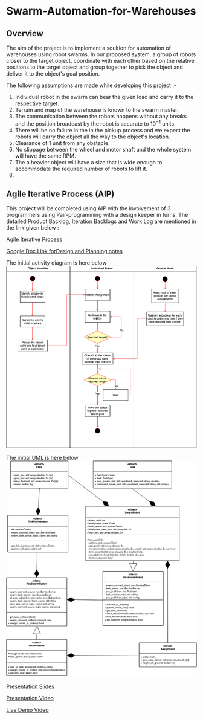 # Swarm-Automation-for-Warehouses

## Overview

The aim of the project is to implement a soultion for automation of warehouses using robot swarms. In our proposed system, a group of robots closer to the target object, coordinate with each other based on the relative positions to the target object and group together to pick the object and deliver it to the object's goal position.

The following assumptions are made while developing this project :-

  1. Individual robot in the swarm can bear the given load and carry it to the respective target. 
  2. Terrain and map of the warehouse is known to the swarm master. 
  3. The communication between the robots happens without any breaks and the position broadcast by the robot is accurate to $10^{-1}$ units. 
  4. There will be no failure in the in the pickup process and we expect the robots will carry the object all the way to the object's location. 
  5. Clearance of 1 unit from any obstacle. 
  6. No slippage between the wheel and motor shaft and the whole system will have the same RPM. 
  7. The a heavier object will have a size that is wide enough to accommodate the required number of robots to lift it.
  8. 
  
## Agile Iterative Process (AIP)
This project will be completed using AIP with the involvement of 3 programmers using Pair-programming with a design keeper in turns. The detailed Product Backlog, Iteration Backlogs and Work Log are mentioned in the link given below :

[Agile Iterative Process](https://docs.google.com/spreadsheets/d/1AiBJ7fTTMpNdjacxr-WVjDRh2hcvcvK_cOTTBANr-Ac/edit#gid=0)

[Google Doc Link forDesign and Planning notes](https://docs.google.com/document/d/1R9V4Kxqv8dNjsHtDVxABXgzMm4t1GjswrSu_oFk5m9A/edit?usp=sharing)

The initial activity diagram is here below
![](UML/activity_diagram.png)

The initial UML is here below
![](UML/UML.png)

<!-- ## Important Links
 -->
<!-- [Proposal Phase-0](https://drive.google.com/file/d/1umYMgm8mL1ALpWycH2YrRFYiQv6a0TN-/view?usp=sharing)

[Proposal Phase-1 Update](https://drive.google.com/file/d/1YsaQfGZgOE7c7Dwa6bHzNXLxi3fZrg2r/view)

[Proposal Phase-2 Update](https://drive.google.com/file/d/1H7cM33AkOMfr0ANB2vwNEoRtOkwhLxyO/view?usp=sharing)

[Quad Chart Phase-0](https://drive.google.com/file/d/1-h-sLWbmNeX7z31qwRXdcSlXcgGUWfXG/view?usp=sharing)

[UML Diagram](https://drive.google.com/file/d/1Zu3fTrS95gYpkMdT5xp2CJ424eM1xON7/view?usp=sharing)

[UML Diagram Phase 1](https://drive.google.com/file/d/183aDx3iQR4v4fukx3KLp-rI0bn9yGZ4i/view?usp=sharing)

[UML Diagram Phase 2](https://drive.google.com/file/d/1sYCCHkBEKD8TA1m3nXA8TqwH6car5CTh/view?usp=sharing)

[ Youtube link to the Proposal](https://youtu.be/cgePebQyXTI)

[ Youtube link to the Phase 1](https://youtu.be/n60_Hbyo3_k)

[ Youtube link to the Phase 2](https://youtu.be/ieRox915Phw) -->

[Presentation Slides](https://docs.google.com/presentation/d/1gjr_lBHrhyawHyKeFrmjXKeC7wYBOHz7vxMMBmv3Ud8/edit?usp=sharing)

[Presentation Video](https://drive.google.com/file/d/1xo3g0pxpBN4lciy5oa9pPvTb9mIMyZVg/view?usp=sharing)

[Live Demo Video](https://drive.google.com/file/d/1a_iwKQVGohLZxQPSo0FLmIcgGplTvW4j/view?usp=sharing)
